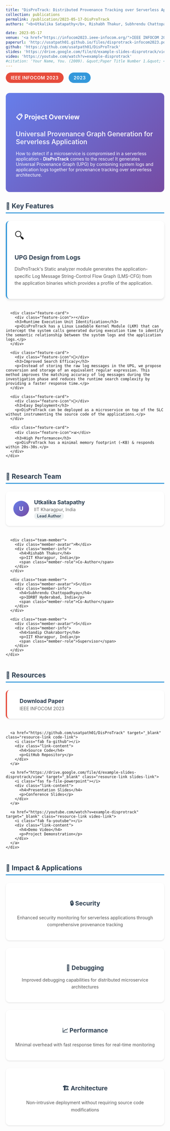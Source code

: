 ```yaml
---
title: "DisProTrack: Distributed Provenance Tracking over Serverless Applications"
collection: publications
permalink: /publication/2023-05-17-DisProTrack
authors: "<b>Utkalika Satapathy</b>, Rishabh Thakur, Subhrendu Chattopadhyay, Sandip Chakraborty"

date: 2023-05-17
venue: '<a href="https://infocom2023.ieee-infocom.org/">IEEE INFOCOM 2023</a>'
paperurl: 'http://usatpath01.github.io/files/disprotrack-infocom2023.pdf'
github: 'https://github.com/usatpath01/DisProTrack'
slides: 'https://drive.google.com/file/d/example-slides-disprotrack/view'
video: 'https://youtube.com/watch?v=example-disprotrack'
#citation: 'Your Name, You. (2009). &quot;Paper Title Number 1.&quot; <i>Journal 1</i>. 1(1).'
---
```

<div class="project-header">
  <div class="project-badges">
    <span class="badge badge-conference">IEEE INFOCOM 2023</span>
    <span class="badge badge-year">2023</span>
  </div>
</div>

<div class="project-content">
  <div class="project-overview">
    <h2>📋 Project Overview</h2>
    <p class="lead">Universal Provenance Graph Generation for Serverless Application</p>
    <p>How to detect if a microservice is compromised in a serverless application - <strong>DisProTrack</strong> comes to the rescue! It generates Universal Provenance Graph (UPG) by combining system logs and application logs together for provenance tracking over serverless architecture.</p>
  </div>

  <div class="project-features">
    <h2>🚀 Key Features</h2>
    <div class="features-grid">
      <div class="feature-card">
        <div class="feature-icon">🔍</div>
        <h3>UPG Design from Logs</h3>
        <p>DisProTrack's Static analyzer module generates the application-specific Log Message String-Control Flow Graph (LMS-CFG) from the application binaries which provides a profile of the application.</p>
      </div>
      
      <div class="feature-card">
        <div class="feature-icon">⚡</div>
        <h3>Runtime Execution Unit Identification</h3>
        <p>DisProTrack has a Linux Loadable Kernel Module (LKM) that can intercept the system calls generated during execution time to identify the semantic relationship between the system logs and the application logs.</p>
      </div>
      
      <div class="feature-card">
        <div class="feature-icon">🎯</div>
        <h3>Improved Search Efficacy</h3>
        <p>Instead of storing the raw log messages in the UPG, we propose conversion and storage of an equivalent regular expression. This method improves the matching accuracy of log messages during the investigation phase and reduces the runtime search complexity by providing a faster response time.</p>
      </div>
      
      <div class="feature-card">
        <div class="feature-icon">🔧</div>
        <h3>Easy Deployment</h3>
        <p>DisProTrack can be deployed as a microservice on top of the SLC without instrumenting the source code of the applications.</p>
      </div>
      
      <div class="feature-card">
        <div class="feature-icon">📊</div>
        <h3>High Performance</h3>
        <p>DisProTrack has a minimal memory footprint (~KB) & responds within 20s-30s.</p>
      </div>
    </div>
  </div>

  <div class="project-team">
    <h2>👥 Research Team</h2>
    <div class="team-grid">
      <div class="team-member">
        <div class="member-avatar">U</div>
        <div class="member-info">
          <h4>Utkalika Satapathy</h4>
          <p>IIT Kharagpur, India</p>
          <span class="member-role">Lead Author</span>
        </div>
      </div>
      
      <div class="team-member">
        <div class="member-avatar">R</div>
        <div class="member-info">
          <h4>Rishabh Thakur</h4>
          <p>IIT Kharagpur, India</p>
          <span class="member-role">Co-Author</span>
        </div>
      </div>
      
      <div class="team-member">
        <div class="member-avatar">S</div>
        <div class="member-info">
          <h4>Subhrendu Chattopadhyay</h4>
          <p>IDRBT Hyderabad, India</p>
          <span class="member-role">Co-Author</span>
        </div>
      </div>
      
      <div class="team-member">
        <div class="member-avatar">S</div>
        <div class="member-info">
          <h4>Sandip Chakraborty</h4>
          <p>IIT Kharagpur, India</p>
          <span class="member-role">Supervisor</span>
        </div>
      </div>
    </div>
  </div>

  <div class="project-links">
    <h2>📎 Resources</h2>
    <div class="links-grid">
      <a href="http://usatpath01.github.io/files/disprotrack-infocom2023.pdf" target="_blank" class="resource-link paper-link">
        <i class="fas fa-file-pdf"></i>
        <div class="link-content">
          <h4>Download Paper</h4>
          <p>IEEE INFOCOM 2023</p>
        </div>
      </a>
      
      <a href="https://github.com/usatpath01/DisProTrack" target="_blank" class="resource-link code-link">
        <i class="fab fa-github"></i>
        <div class="link-content">
          <h4>Source Code</h4>
          <p>GitHub Repository</p>
        </div>
      </a>
      
      <a href="https://drive.google.com/file/d/example-slides-disprotrack/view" target="_blank" class="resource-link slides-link">
        <i class="fas fa-file-powerpoint"></i>
        <div class="link-content">
          <h4>Presentation Slides</h4>
          <p>Conference Slides</p>
        </div>
      </a>
      
      <a href="https://youtube.com/watch?v=example-disprotrack" target="_blank" class="resource-link video-link">
        <i class="fab fa-youtube"></i>
        <div class="link-content">
          <h4>Demo Video</h4>
          <p>Project Demonstration</p>
        </div>
      </a>
    </div>
  </div>

  <div class="project-impact">
    <h2>🎯 Impact & Applications</h2>
    <div class="impact-grid">
      <div class="impact-item">
        <h3>🔒 Security</h3>
        <p>Enhanced security monitoring for serverless applications through comprehensive provenance tracking</p>
      </div>
      <div class="impact-item">
        <h3>🐛 Debugging</h3>
        <p>Improved debugging capabilities for distributed microservice architectures</p>
      </div>
      <div class="impact-item">
        <h3>📈 Performance</h3>
        <p>Minimal overhead with fast response times for real-time monitoring</p>
      </div>
      <div class="impact-item">
        <h3>🏗️ Architecture</h3>
        <p>Non-intrusive deployment without requiring source code modifications</p>
      </div>
    </div>
  </div>
</div>

<style>
.project-header {
  margin-bottom: 2rem;
}

.project-badges {
  display: flex;
  gap: 1rem;
  margin-bottom: 1rem;
}

.badge {
  padding: 0.5rem 1rem;
  border-radius: 20px;
  font-size: 0.9rem;
  font-weight: 600;
  text-transform: uppercase;
  letter-spacing: 0.5px;
}

.badge-conference {
  background-color: #e74c3c;
  color: white;
}

.badge-year {
  background-color: #3498db;
  color: white;
}

.project-content {
  max-width: 100%;
}

.project-overview {
  background: linear-gradient(135deg, #667eea 0%, #764ba2 100%);
  color: white;
  padding: 2rem;
  border-radius: 12px;
  margin-bottom: 2rem;
}

.project-overview h2 {
  color: white;
  margin-bottom: 1rem;
}

.project-overview .lead {
  font-size: 1.3rem;
  font-weight: 600;
  margin-bottom: 1rem;
  opacity: 0.9;
}

.project-features h2,
.project-team h2,
.project-links h2,
.project-impact h2 {
  color: #2c3e50;
  border-bottom: 3px solid #3498db;
  padding-bottom: 0.5rem;
  margin-bottom: 1.5rem;
}

.features-grid {
  display: grid;
  grid-template-columns: repeat(auto-fit, minmax(300px, 1fr));
  gap: 1.5rem;
  margin-bottom: 2rem;
}

.feature-card {
  background: white;
  padding: 1.5rem;
  border-radius: 12px;
  box-shadow: 0 4px 6px rgba(0,0,0,0.1);
  border-left: 4px solid #3498db;
  transition: transform 0.3s ease, box-shadow 0.3s ease;
}

.feature-card:hover {
  transform: translateY(-5px);
  box-shadow: 0 8px 15px rgba(0,0,0,0.15);
}

.feature-icon {
  font-size: 2rem;
  margin-bottom: 1rem;
}

.feature-card h3 {
  color: #2c3e50;
  margin-bottom: 0.8rem;
  font-size: 1.2rem;
}

.feature-card p {
  color: #555;
  line-height: 1.6;
}

.team-grid {
  display: grid;
  grid-template-columns: repeat(auto-fit, minmax(250px, 1fr));
  gap: 1.5rem;
  margin-bottom: 2rem;
}

.team-member {
  display: flex;
  align-items: center;
  background: white;
  padding: 1.5rem;
  border-radius: 12px;
  box-shadow: 0 2px 4px rgba(0,0,0,0.1);
  transition: transform 0.3s ease;
}

.team-member:hover {
  transform: translateY(-3px);
}

.member-avatar {
  width: 50px;
  height: 50px;
  background: linear-gradient(135deg, #667eea 0%, #764ba2 100%);
  color: white;
  border-radius: 50%;
  display: flex;
  align-items: center;
  justify-content: center;
  font-weight: bold;
  font-size: 1.2rem;
  margin-right: 1rem;
  flex-shrink: 0;
}

.member-info h4 {
  margin: 0 0 0.3rem 0;
  color: #2c3e50;
  font-size: 1.1rem;
}

.member-info p {
  margin: 0 0 0.3rem 0;
  color: #666;
  font-size: 0.9rem;
}

.member-role {
  background: #ecf0f1;
  color: #2c3e50;
  padding: 0.2rem 0.6rem;
  border-radius: 12px;
  font-size: 0.8rem;
  font-weight: 600;
}

.links-grid {
  display: grid;
  grid-template-columns: repeat(auto-fit, minmax(250px, 1fr));
  gap: 1.5rem;
  margin-bottom: 2rem;
}

.resource-link {
  display: flex;
  align-items: center;
  padding: 1.5rem;
  background: white;
  border-radius: 12px;
  text-decoration: none;
  color: inherit;
  box-shadow: 0 2px 4px rgba(0,0,0,0.1);
  transition: all 0.3s ease;
  border-left: 4px solid #3498db;
}

.resource-link:hover {
  transform: translateY(-3px);
  box-shadow: 0 6px 12px rgba(0,0,0,0.15);
  text-decoration: none;
  color: inherit;
}

.resource-link i {
  font-size: 2rem;
  margin-right: 1rem;
  color: #3498db;
}

.paper-link { border-left-color: #e74c3c; }
.paper-link i { color: #e74c3c; }

.code-link { border-left-color: #333; }
.code-link i { color: #333; }

.slides-link { border-left-color: #f39c12; }
.slides-link i { color: #f39c12; }

.video-link { border-left-color: #e74c3c; }
.video-link i { color: #e74c3c; }

.link-content h4 {
  margin: 0 0 0.3rem 0;
  color: #2c3e50;
  font-size: 1.1rem;
}

.link-content p {
  margin: 0;
  color: #666;
  font-size: 0.9rem;
}

.impact-grid {
  display: grid;
  grid-template-columns: repeat(auto-fit, minmax(250px, 1fr));
  gap: 1.5rem;
}

.impact-item {
  background: white;
  padding: 1.5rem;
  border-radius: 12px;
  box-shadow: 0 2px 4px rgba(0,0,0,0.1);
  text-align: center;
  transition: transform 0.3s ease;
}

.impact-item:hover {
  transform: translateY(-3px);
}

.impact-item h3 {
  color: #2c3e50;
  margin-bottom: 1rem;
  font-size: 1.2rem;
}

.impact-item p {
  color: #555;
  line-height: 1.6;
}

/* Mobile responsiveness */
@media (max-width: 768px) {
  .features-grid,
  .team-grid,
  .links-grid,
  .impact-grid {
    grid-template-columns: 1fr;
  }
  
  .project-overview {
    padding: 1.5rem;
  }
  
  .team-member {
    flex-direction: column;
    text-align: center;
  }
  
  .member-avatar {
    margin-right: 0;
    margin-bottom: 1rem;
  }
  
  .resource-link {
    flex-direction: column;
    text-align: center;
  }
  
  .resource-link i {
    margin-right: 0;
    margin-bottom: 1rem;
  }
}
</style>

<!--Recommended citation: Your Name, You. (2009). "Paper Title Number 1." <i>Journal 1</i>. 1(1).-->
